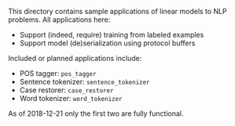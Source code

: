 This directory contains sample applications of linear models to NLP problems.
All applications here:

* Support (indeed, require) training from labeled examples
* Support model (de)serialization using protocol buffers

Included or planned applications include:

* POS tagger: `pos_tagger`
* Sentence tokenizer: `sentence_tokenizer`
* Case restorer: `case_restorer`
* Word tokenizer: `word_tokenizer`

As of 2018-12-21 only the first two are fully functional.
